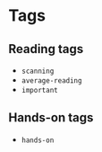 # Tags

## Reading tags
* `scanning`
* `average-reading`
* `important`

## Hands-on tags
* `hands-on`
